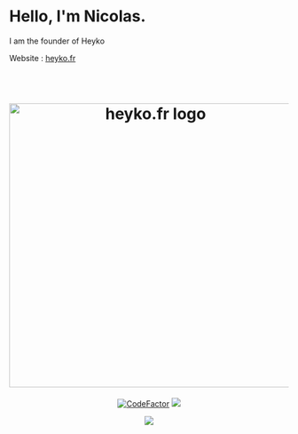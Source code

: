 # Hello, I'm Nicolas.

I am the founder of Heyko

Website : <a href="https://heyko.fr/">heyko.fr</a>


<h1 align="center">
  <br>
  <img src="https://heyko.fr/img/heyko.png" alt="heyko.fr logo" width="512">
  <br>
</h1>

<p align="center">
  <a href="https://www.codefactor.io/repository/github/heyko-studio/heyko.fr"><img src="https://www.codefactor.io/repository/github/heyko-studio/heyko.fr/badge?s=f070eb6465e93f3e8f483111883e8538c66d3bc8" alt="CodeFactor" /></a>
    <a href="https://discord.gg/4Qk5kBT9UX" alt="discord">
        <img src="https://img.shields.io/discord/655099662424080384?label=chat&logo=discord"/>
    </a>
</p>

<p align="center">
  <img align="center" src="https://github-readme-stats.vercel.app/api?username=nicolasito1411&show_icons=true&title_color=ffffff&text_color=ffffff&bg_color=35,50A0E8,7CD8FF&hide_border=true&count_private=true" >
</p>
